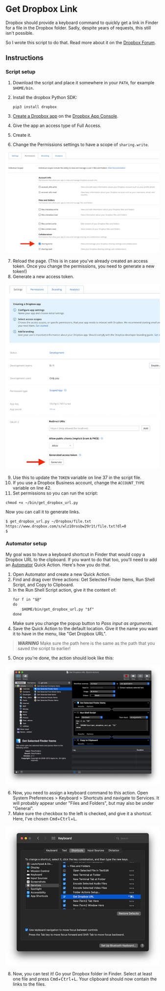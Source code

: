 # Get Dropbox Link
Dropbox should provide a keyboard command to quickly get a link in Finder for a file in the Dropbox folder. Sadly, despite years of requests, this still isn't possible.

So I wrote this script to do that. Read more about it on the [Dropbox Forum](https://www.dropboxforum.com/t5/View-download-and-export/Key-Command-Shortcut-to-quot-Copy-Dropbox-Link-quot-from-Mac/td-p/168482/highlight/false).

## Instructions

### Script setup
1. Download the script and place it somewhere in your `PATH`, for example `$HOME/bin`.

2. Install the dropbox Python SDK:

    ```
    pip3 install dropbox
    ```

3. [Create a Dropbox app](https://blogs.dropbox.com/developers/2014/05/generate-an-access-token-for-your-own-account) on the [Dropbox App Console](https://www.dropbox.com/developers/apps).
4. Give the app an access type of Full Access.
5. Create it.
6. Change the Permissions settings to have a scope of `sharing.write`.

![Change sharing.write permission setting](assets/sharing.write.jpg)

7. Reload the page. (This is in case you've already created an access token. Once you change the permissions, you need to generate a new token!)
8. Generate a new access token.

![Generate access token on the Settings tab](assets/generate-token.jpg)

9. Use this to update the `TOKEN` variable on line 37 in the script file.
10. If you use a Dropbox Business account, change the `ACCOUNT_TYPE` variable on line 42.
11. Set permissions so you can run the script:

```
chmod +x ~/bin/get_dropbox_url.py
```

Now you can call it to generate links.

```
$ get_dropbox_url.py ~/Dropbox/file.txt
https://www.dropbox.com/s/wlz10rosbw29r1t/file.txt?dl=0
$
```

### Automator setup
My goal was to have a keyboard shortcut in Finder that would copy a Dropbox URL to the clipboard. If you want to do that too, you'll need to add an [Automator](https://support.apple.com/en-gb/guide/automator/welcome/mac) Quick Action. Here's how you do that.

1. Open Automator and create a new Quick Action.
2. Find and drag over three actions: Get Selected Finder Items, Run Shell Script, and Copy to Clipboard.
3. In the Run Shell Script action, give it the content of:
    ```
    for f in "$@"
    do
        $HOME/bin/get_dropbox_url.py "$f"
    done
    ```
    Make sure you change the popup button to _Pass input as arguments_.
4. Save the Quick Action to the default location. Give it the name you want it to have in the menu, like "Get Dropbox URL".

> ***WARNING***
> Make sure the path here is the same as the path that you saved the script to earlier!

5. Once you're done, the action should look like this:

![Completed Quick Action](assets/quick-action.jpg)

6. Now, you need to assign a keyboard command to this action. Open System Preferences > Keyboard > Shortcuts and navigate to Services. It will probably appear under "Files and Folders", but may also be under "General".
7. Make sure the checkbox to the left is checked, and give it a shortcut. Here, I've  chosen <kbd>Cmd</kbd>+<kbd>Ctrl</kbd>+<kbd>L</kbd>.

![Assigning the keyboard shortcut](assets/keyboard-shortcut.jpg)

8. Now, you can test it! Go your Dropbox folder in Finder. Select at least one file and press <kbd>Cmd</kbd>+<kbd>Ctrl</kbd>+<kbd>L</kbd>. Your clipboard should now contain the links to the files.
